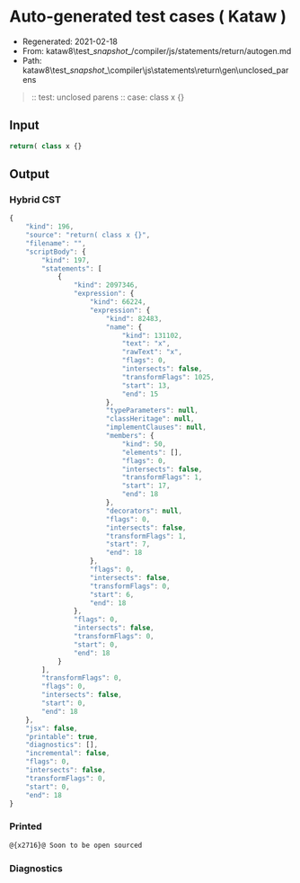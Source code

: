# Auto-generated test cases ( Kataw )
- Regenerated: 2021-02-18
- From: kataw8\test\__snapshot__/compiler/js/statements/return/autogen.md
- Path: kataw8\test\__snapshot__\compiler\js\statements\return\gen\unclosed_parens
> :: test: unclosed parens
> :: case: class x {}
## Input

`````js
return( class x {}
`````

## Output


### Hybrid CST


```javascript
{
    "kind": 196,
    "source": "return( class x {}",
    "filename": "",
    "scriptBody": {
        "kind": 197,
        "statements": [
            {
                "kind": 2097346,
                "expression": {
                    "kind": 66224,
                    "expression": {
                        "kind": 82483,
                        "name": {
                            "kind": 131102,
                            "text": "x",
                            "rawText": "x",
                            "flags": 0,
                            "intersects": false,
                            "transformFlags": 1025,
                            "start": 13,
                            "end": 15
                        },
                        "typeParameters": null,
                        "classHeritage": null,
                        "implementClauses": null,
                        "members": {
                            "kind": 50,
                            "elements": [],
                            "flags": 0,
                            "intersects": false,
                            "transformFlags": 1,
                            "start": 17,
                            "end": 18
                        },
                        "decorators": null,
                        "flags": 0,
                        "intersects": false,
                        "transformFlags": 1,
                        "start": 7,
                        "end": 18
                    },
                    "flags": 0,
                    "intersects": false,
                    "transformFlags": 0,
                    "start": 6,
                    "end": 18
                },
                "flags": 0,
                "intersects": false,
                "transformFlags": 0,
                "start": 0,
                "end": 18
            }
        ],
        "transformFlags": 0,
        "flags": 0,
        "intersects": false,
        "start": 0,
        "end": 18
    },
    "jsx": false,
    "printable": true,
    "diagnostics": [],
    "incremental": false,
    "flags": 0,
    "intersects": false,
    "transformFlags": 0,
    "start": 0,
    "end": 18
}
```

### Printed


```javascript
@{x2716}@ Soon to be open sourced
```

### Diagnostics


```javascript

```

